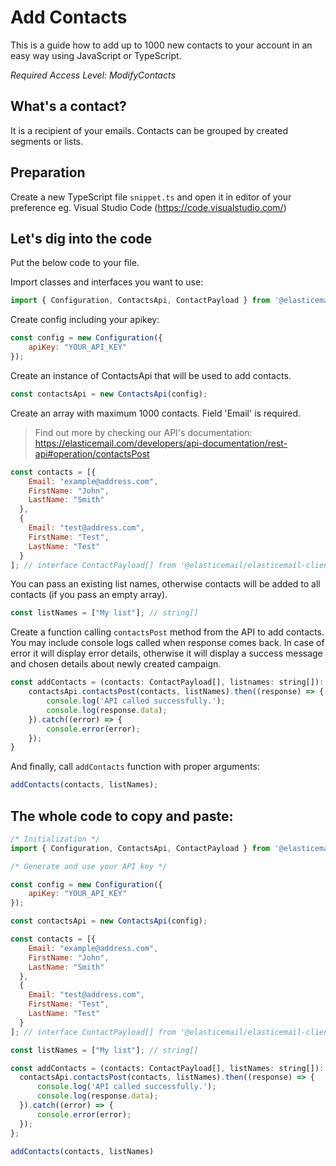 # Add Contacts

This is a guide how to add up to 1000 new contacts to your account in an easy way using JavaScript or TypeScript.

*Required Access Level: ModifyContacts*

## What's a contact?
It is a recipient of your emails. Contacts can be grouped by created segments or lists.

## Preparation
Create a new TypeScript file `snippet.ts` and open it in editor of your preference eg. Visual Studio Code (https://code.visualstudio.com/)

## Let's dig into the code

Put the below code to your file.

Import classes and interfaces you want to use:

```javascript
import { Configuration, ContactsApi, ContactPayload } from '@elasticemail/elasticemail-client-ts-axios';
```

Create config including your apikey: 

```javascript
const config = new Configuration({
    apiKey: "YOUR_API_KEY"
});
```

Create an instance of ContactsApi that will be used to add contacts.

```javascript
const contactsApi = new ContactsApi(config);
```

Create an array with maximum 1000 contacts. Field 'Email' is required.

> Find out more by checking our API's documentation: https://elasticemail.com/developers/api-documentation/rest-api#operation/contactsPost

```javascript
const contacts = [{
    Email: "example@address.com",
    FirstName: "John",
    LastName: "Smith"
  },
  {
    Email: "test@address.com",
    FirstName: "Test",
    LastName: "Test"
  }
]; // interface ContactPayload[] from '@elasticemail/elasticemail-client-ts-axios'
```

You can pass an existing list names, otherwise contacts will be added to all contacts (if you pass an empty array).

```javascript
const listNames = ["My list"]; // string[]
```

Create a function calling `contactsPost` method from the API to add contacts. You may include console logs called when response comes back.
In case of error it will display error details, otherwise it will display a success message and chosen details about newly created campaign.

```javascript
const addContacts = (contacts: ContactPayload[], listnames: string[]): void => {
    contactsApi.contactsPost(contacts, listNames).then((response) => {
        console.log('API called successfully.');
        console.log(response.data);
    }).catch((error) => {
        console.error(error);
    });
}
```

And finally, call `addContacts` function with proper arguments: 

```javascript
addContacts(contacts, listNames);
```


## The whole code to copy and paste:

```javascript
/* Initialization */
import { Configuration, ContactsApi, ContactPayload } from '@elasticemail/elasticemail-client-ts-axios';

/* Generate and use your API key */

const config = new Configuration({
    apiKey: "YOUR_API_KEY"
});

const contactsApi = new ContactsApi(config);

const contacts = [{
    Email: "example@address.com",
    FirstName: "John",
    LastName: "Smith"
  },
  {
    Email: "test@address.com",
    FirstName: "Test",
    LastName: "Test"
  }
]; // interface ContactPayload[] from '@elasticemail/elasticemail-client-ts-axios'

const listNames = ["My list"]; // string[]

const addContacts = (contacts: ContactPayload[], listNames: string[]): void => {
  contactsApi.contactsPost(contacts, listNames).then((response) => {
      console.log('API called successfully.');
      console.log(response.data);
  }).catch((error) => {
      console.error(error);
  });
};

addContacts(contacts, listNames)
```